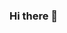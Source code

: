 ### Hi there 👋

<!--![ArianFernandez's GitHub stats](https://github-readme-stats.vercel.app/api?username=ArianFernandez&show_icons=true&theme=radical)-->

<!--
**ArianFernandez/ArianFernandez** is a ✨ _special_ ✨ repository because its `README.md` (this file) appears on your GitHub profile.

Here are some ideas to get you started:

- 🔭 I’m currently working on ...
- 🌱 I’m currently learning ...
- 👯 I’m looking to collaborate on ...
- 🤔 I’m looking for help with ...
- 💬 Ask me about ...
- 📫 How to reach me: ...
- 😄 Pronouns: ...
- ⚡ Fun fact: ...
-->
